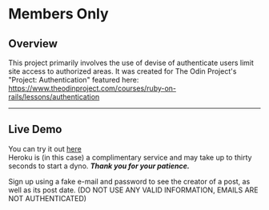 # Members Only

## Overview

This project primarily involves the use of devise of authenticate users limit site access to authorized areas.
It was created for The Odin Project's "Project: Authentication" featured here: https://www.theodinproject.com/courses/ruby-on-rails/lessons/authentication
***
## Live Demo

You can try it out [here](https://quiet-earth-82098.herokuapp.com/)  
Heroku is (in this case) a complimentary service and may take up to thirty seconds to start a dyno. 
___Thank you for your patience.___

Sign up using a fake e-mail and password to see the creator of a post, as well as its post date.
(DO NOT USE ANY VALID INFORMATION, EMAILS ARE NOT AUTHENTICATED)